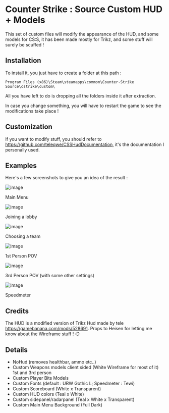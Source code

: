 # Counter Strike : Source Custom HUD + Models
This set of custom files will modify the appearance of the HUD, and some models for CS:S, it has been made mostly for Trikz, and some stuff will surely be scuffed !

## Installation
To install it, you just have to create a folder at this path : 

`Program Files (x86)\Steam\steamapps\common\Counter-Strike Source\cstrike\custom\`

All you have left to do is dropping all the folders inside it after extraction.

In case you change something, you will have to restart the game to see the modifications take place !

## Customization
If you want to modify stuff, you should refer to https://github.com/teleqwe/CSSHudDocumentation, it's the documentation I personally used.

## Examples
Here's a few screenshots to give you an idea of the result :

![image](https://github.com/user-attachments/assets/4139dd91-0aee-4290-85f7-a07372a2f462)

Main Menu

![image](https://github.com/user-attachments/assets/9176ba7d-db23-4eee-a898-70249715204a)

Joining a lobby

![image](https://github.com/user-attachments/assets/b0228d96-e727-46e6-9cba-2c17e7409578)

Choosing a team

![image](https://github.com/user-attachments/assets/21147641-84e6-4327-8e60-49acec3fc47d)

1st Person POV

![image](https://github.com/user-attachments/assets/bee78a21-1e31-4ccf-b7c7-8e05dbf43d5a)

3rd Person POV (with some other settings)

![image](https://github.com/user-attachments/assets/7ffde927-446d-43b3-8905-7b7c147b2b91)

Speedmeter

## Credits
The HUD is a modified version of Trikz Hud made by tele https://gamebanana.com/mods/528691.
Props to Heisen for letting me know about the Wireframe stuff ! :D

## Details
- NoHud (removes healthbar, ammo etc..)
- Custom Weapons models client sided (White Wireframe for most of it) 1st and 3rd person
- Custom Player Bits Models
- Custom Fonts (default : URW Gothic L; Speedmeter : Tewi)
- Custom Scoreboard (White x Transparent)
- Custom HUD colors (Teal x White)
- Custom sidepanel/radarpanel (Teal x White x Transparent)
- Custom Main Menu Background (Full Dark)
